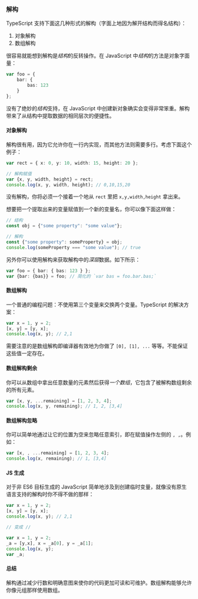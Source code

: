 ### 解构

TypeScript 支持下面这几种形式的解构（字面上地因为解开结构而得名结构）：

1. 对象解构
2. 数组解构

很容易就能想到解构是*结构*的反转操作。在 JavaScript 中*结构*的方法是对象字面量：

```ts
var foo = {
    bar: {
        bas: 123
    }
};
```
没有了绝妙的*结构*支持，在 JavaScript 中创建新对象确实会变得非常笨重。解构带来了从结构中提取数据的相同层次的便捷性。

#### 对象解构
解构很有用，因为它允许你在一行内实现，而其他方法则需要多行。考虑下面这个例子：

```ts
var rect = { x: 0, y: 10, width: 15, height: 20 };

// 解构赋值
var {x, y, width, height} = rect;
console.log(x, y, width, height); // 0,10,15,20
```
没有解构，你将必须一个接着一个地从 `rect` 里把 `x,y,width,height` 拿出来。

想要把一个提取出来的变量赋值到一个新的变量名，你可以像下面这样做：

```ts
// 结构
const obj = {"some property": "some value"};

// 解构
const {"some property": someProperty} = obj;
console.log(someProperty === "some value"); // true
```

另外你可以使用解构来获取解构中的*深层*数据。如下所示：

```ts
var foo = { bar: { bas: 123 } };
var {bar: {bas}} = foo; // 简化的 `var bas = foo.bar.bas;`
```

#### 数组解构
一个普通的编程问题：不使用第三个变量来交换两个变量。TypeScript 的解决方案：

```ts
var x = 1, y = 2;
[x, y] = [y, x];
console.log(x, y); // 2,1
```
需要注意的是数组解构即编译器有效地为你做了 `[0], [1], ...` 等等。不能保证这些值一定存在。

#### 数组解构剩余
你可以从数组中拿出任意数量的元素然后获得*一个数组*，它包含了被解构数组剩余的所有元素。

```ts
var [x, y, ...remaining] = [1, 2, 3, 4];
console.log(x, y, remaining); // 1, 2, [3,4]
```

#### 数组解构忽略
你可以简单地通过让它的位置为空来忽略任意索引，即在赋值操作左侧的 `, ,`。例如：

```ts
var [x, , ...remaining] = [1, 2, 3, 4];
console.log(x, remaining); // 1, [3,4]
```

#### JS 生成
对于非 ES6 目标生成的 JavaScript 简单地涉及到创建临时变量，就像没有原生语言支持的解构时你不得不做的那样：

```ts
var x = 1, y = 2;
[x, y] = [y, x];
console.log(x, y); // 2,1

// 变成 //

var x = 1, y = 2;
_a = [y,x], x = _a[0], y = _a[1];
console.log(x, y);
var _a;
```

#### 总结
解构通过减少行数和明确意图来使你的代码更加可读和可维护。数组解构能够允许你像元组那样使用数组。
